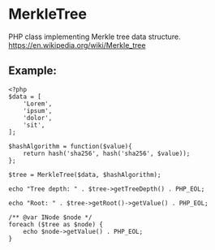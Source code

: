 # MerkleTree
PHP class implementing Merkle tree data structure.
https://en.wikipedia.org/wiki/Merkle_tree

## Example:
    <?php
    $data = [
        'Lorem',
        'ipsum',
        'dolor',
        'sit',
    ];
    
    $hashAlgorithm = function($value){
        return hash('sha256', hash('sha256', $value));
    };
    
    $tree = MerkleTree($data, $hashAlgorithm);
    
    echo "Tree depth: " . $tree->getTreeDepth() . PHP_EOL;
    
    echo "Root: " . $tree->getRoot()->getValue() . PHP_EOL;
    
    /** @var INode $node */
    foreach ($tree as $node) {
        echo $node->getValue() . PHP_EOL;
    }